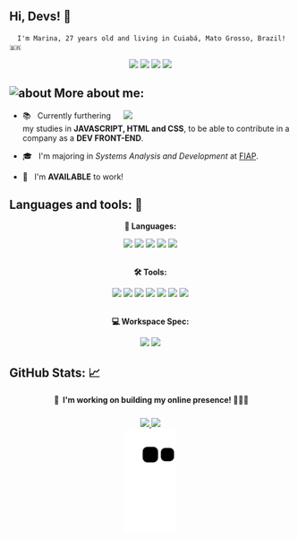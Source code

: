 ## Hi, Devs! 👋
      I'm Marina, 27 years old and living in Cuiabá, Mato Grosso, Brazil! 🇧🇷


<div align="center">
<a href="https://www.linkedin.com/in/marinabotton" target="_blank"><img src="https://img.shields.io/badge/LinkedIn-0077B5?style=for-the-badge&logo=linkedin&logoColor=white"></a>
<a href="mailto:marinabotton@gmail.com" target="_blank"><img src="https://img.shields.io/badge/Gmail-D14836?style=for-the-badge&logo=gmail&logoColor=white"></a>
<a href="https://github.com/marinabotton/curriculo" target="_blank"><img src="https://img.shields.io/badge/currículo-C2A633?style=for-the-badge&Color=white"></a>
<a href="https://marinabotton.github.io" target="_blank"><img src="https://img.shields.io/badge/portfólio-685EA9?style=for-the-badge&Color=#white"></a>
</div>


## <img width="45" alt="about" src="https://raw.github.com/elizarov/elizarov/master/about.png"> More about me:

<img align="right" width="300" src="https://i2.wp.com/allhtaccess.info/wp-content/uploads/2018/03/programming.gif?fit=1281%2C716&ssl=1" />

- 📚 &nbsp; Currently furthering my studies in **JAVASCRIPT, HTML and CSS**, to be able to contribute in a company as a **DEV FRONT-END**.

- 🎓 &nbsp; I'm majoring in *Systems Analysis and Development* at <a href="https://www.fiap.com.br/">FIAP</a>.

- 💼 &nbsp; I'm **AVAILABLE** to work!


## **Languages and tools:** 🚀

<div align="center">

 **📝 Languages:**  

<img src="https://img.shields.io/badge/Python-3776AB?style=for-the-badge&logo=python&logoColor=white" />   
<img src="https://img.shields.io/badge/java-%23ED8B00.svg?style=for-the-badge&logo=openjdk&logoColor=white" />
<img src="https://img.shields.io/badge/JavaScript-323330?style=for-the-badge&logo=javascript&logoColor=F7DF1E" />
<img src="https://img.shields.io/badge/HTML5-E34F26?style=for-the-badge&logo=html5&logoColor=white" />
<img src="https://img.shields.io/badge/CSS3-1572B6?style=for-the-badge&logo=css3&logoColor=white" />

</div>

<div align="center"><br>

**🛠️ Tools:**  

<img src="https://img.shields.io/badge/VSCode-0078D4?style=for-the-badge&logo=visual%20studio%20code&logoColor=white" />
<img src="https://img.shields.io/badge/PyCharm-000000.svg?&style=for-the-badge&logo=PyCharm&logoColor=white" />
<img src="https://img.shields.io/badge/Eclipse-2C2255?style=for-the-badge&logo=eclipse&logoColor=white" />
<img src="https://img.shields.io/badge/GitHub-100000?style=for-the-badge&logo=github&logoColor=white" />
<img src="https://img.shields.io/badge/Git-E34F26?style=for-the-badge&logo=git&logoColor=white" />
<img src="https://img.shields.io/badge/iTerm2-000000?style=for-the-badge&logo=iterm2&logoColor=white" /> 
<img src="https://img.shields.io/badge/Microsoft%20SQL%20Server-CC2927?style=for-the-badge&logo=microsoft%20sql%20server&logoColor=white" /> 
      
</div>
  
<div align="center"><br>

**💻 Workspace Spec:**

<img src="https://img.shields.io/badge/apple%20silicon-333333?style=for-the-badge&logo=apple&logoColor=white" />
<img src="https://img.shields.io/badge/mac%20os-000000?style=for-the-badge&logo=apple&logoColor=white" />
      
</div>


## **GitHub Stats:** 📈

<div align="center">
<h4>&nbsp;📌&nbsp;&nbsp;I'm working on building my online presence! 👩🏻‍💻 </h>
</div>

#####

<div align="center">
<a href="https://github.com/marinabotton">
  <img height="137px" src="https://github-readme-stats.vercel.app/api?username=marinabotton&hide_title=true&hide_border=true&show_icons=true&include_all_commits=true&count_private=true&line_height=21&text_color=000&icon_color=000&bg_color=0,ea6161,ffc64d,fffc4d,52fa5a&theme=graywhite" />
  <img height="137px" src="https://github-readme-stats.vercel.app/api/top-langs/?username=marinabotton&hide=html&hide_title=true&hide_border=true&layout=compact&langs_count=6&exclude_repo=comp426,Redventures-Movie-Quotes&text_color=000&icon_color=fff&bg_color=0,52fa5a,4dfcff,c64dff&theme=graywhite"/></a>
</div>  
  

<div align="center">
<img src="https://github.com/rafaballerini/rafaballerini/blob/output/github-contribution-grid-snake.svg" height="185em"/>
</div>  
